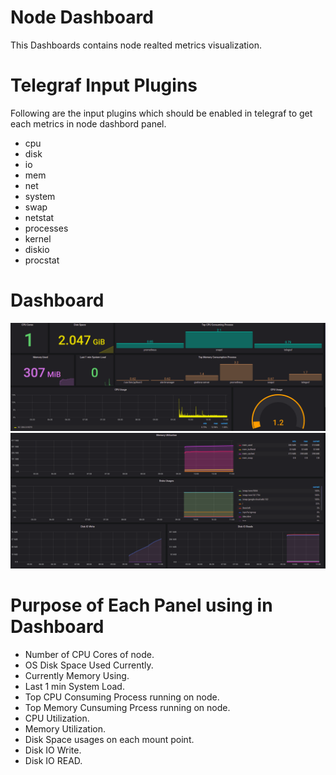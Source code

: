 # Node Dashboard
This Dashboards contains node realted metrics visualization.

# Telegraf Input Plugins
Following are the input plugins which should be enabled in telegraf to get each metrics in node dashbord panel.
- cpu
- disk
- io
- mem
- net
- system
- swap
- netstat
- processes
- kernel
- diskio
- procstat

# Dashboard
![image1](./dashboard_images/image1.png)
![image2](./dashboard_images/image2.png)

# Purpose of Each Panel using in Dashboard
- Number of CPU Cores of node.
- OS Disk Space Used Currently.
- Currently Memory Using.
- Last 1 min System Load.
- Top CPU Consuming Process running on node.
- Top Memory Cunsuming Prcess running on node.
- CPU Utilization.
- Memory Utilization.
- Disk Space usages on each mount point.
- Disk IO Write.
- Disk IO READ.